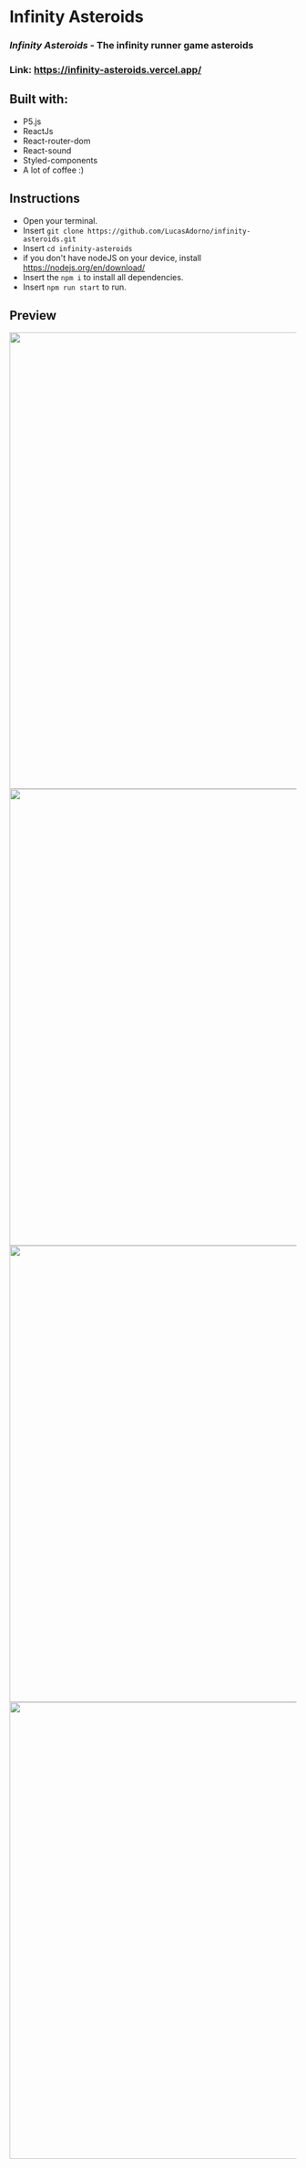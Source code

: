 # Infinity Asteroids

### _Infinity Asteroids_ - The infinity runner game asteroids
### Link: https://infinity-asteroids.vercel.app/

## Built with:
- P5.js
- ReactJs
- React-router-dom
- React-sound
- Styled-components
- A lot of coffee :)

## Instructions
- Open your terminal.
- Insert `git clone https://github.com/LucasAdorno/infinity-asteroids.git`
- Insert `cd infinity-asteroids`
- if you don't have nodeJS on your device, install https://nodejs.org/en/download/
- Insert the `npm i` to install all dependencies.
- Insert `npm run start` to run.


## Preview

<div align="center">
  <img src="screenshots/gamepage.png" width="800">
  <img src="screenshots/startpage.png" width="800">
  <img src="screenshots/instpage.png" width="800">
  <img src="screenshots/endpage.png" width="800">
</div>
